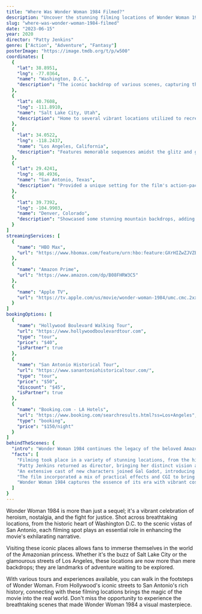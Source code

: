```yaml
---
title: "Where Was Wonder Woman 1984 Filmed?"
description: "Uncover the stunning filming locations of Wonder Woman 1984, where the enchanting world of the Amazons meets the vibrant sights of 1980s America."
slug: "where-was-wonder-woman-1984-filmed"
date: "2023-06-15"
year: 2020
director: "Patty Jenkins"
genre: ["Action", "Adventure", "Fantasy"]
posterImage: "https://image.tmdb.org/t/p/w500"
coordinates: [
  { 
    "lat": 38.8951, 
    "lng": -77.0364, 
    "name": "Washington, D.C.", 
    "description": "The iconic backdrop of various scenes, capturing the essence of power and history." 
  },
  { 
    "lat": 40.7608, 
    "lng": -111.8910, 
    "name": "Salt Lake City, Utah", 
    "description": "Home to several vibrant locations utilized to recreate the bustling spirit of the 80s." 
  },
  { 
    "lat": 34.0522, 
    "lng": -118.2437, 
    "name": "Los Angeles, California", 
    "description": "Features memorable sequences amidst the glitz and glamour of Hollywood." 
  },
  { 
    "lat": 29.4241, 
    "lng": -98.4936, 
    "name": "San Antonio, Texas", 
    "description": "Provided a unique setting for the film's action-packed scenes near the historic Alamo." 
  },
  { 
    "lat": 39.7392, 
    "lng": -104.9903, 
    "name": "Denver, Colorado", 
    "description": "Showcased some stunning mountain backdrops, adding epic visuals to the storyline." 
  }
]
streamingServices: [
  {
    "name": "HBO Max",
    "url": "https://www.hbomax.com/feature/urn:hbo:feature:GXrHIZwZJVZB8yQEAAETr"
  },
  {
    "name": "Amazon Prime",
    "url": "https://www.amazon.com/dp/B08FHRW3C5"
  },
  {
    "name": "Apple TV",
    "url": "https://tv.apple.com/us/movie/wonder-woman-1984/umc.cmc.2xxh8yiq7muys643g7n6f9gq8"
  }
]
bookingOptions: [
  {
    "name": "Hollywood Boulevard Walking Tour",
    "url": "https://www.hollywoodboulevardtour.com",
    "type": "tour",
    "price": "$40",
    "isPartner": true
  },
  {
    "name": "San Antonio Historical Tour",
    "url": "https://www.sanantoniohistoricaltour.com/",
    "type": "tour",
    "price": "$50",
    "discount": "$45",
    "isPartner": true
  },
  {
    "name": "Booking.com - LA Hotels",
    "url": "https://www.booking.com/searchresults.html?ss=Los+Angeles",
    "type": "booking",
    "price": "$150/night"
  }
]
behindTheScenes: {
  "intro": "Wonder Woman 1984 continues the legacy of the beloved Amazonian princess, weaving a narrative that spans continents and embraces the vibrant culture of the 1980s. The film showcases a captivating array of locations that enhance its adventurous spirit.",
  "facts": [
    "Filming took place in a variety of stunning locations, from the historic streets of Washington D.C. to the scenic views of Utah and California.",
    "Patty Jenkins returned as director, bringing her distinct vision and style to this sequel that expands Diana Prince's story.",
    "An extensive cast of new characters joined Gal Gadot, introducing new dynamics and challenges for the iconic superhero.",
    "The film incorporated a mix of practical effects and CGI to bring its ambitious action sequences to life, resulting in a visually stunning product.",
    "Wonder Woman 1984 captures the essence of its era with vibrant costumes and a nostalgic soundtrack, immersing audiences in an unforgettable experience."
  ]
}
---
```


<WonderWoman1984Guide />

Wonder Woman 1984 is more than just a sequel; it's a vibrant celebration of heroism, nostalgia, and the fight for justice. Shot across breathtaking locations, from the historic heart of Washington D.C. to the scenic vistas of San Antonio, each filming spot plays an essential role in enhancing the movie's exhilarating narrative.

Visiting these iconic places allows fans to immerse themselves in the world of the Amazonian princess. Whether it's the buzz of Salt Lake City or the glamourous streets of Los Angeles, these locations are now more than mere backdrops; they are landmarks of adventure waiting to be explored.

With various tours and experiences available, you can walk in the footsteps of Wonder Woman. From Hollywood's iconic streets to San Antonio's rich history, connecting with these filming locations brings the magic of the movie into the real world. Don't miss the opportunity to experience the breathtaking scenes that made Wonder Woman 1984 a visual masterpiece.
